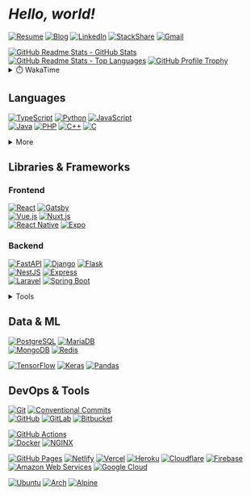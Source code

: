 # **_Hello, world!_**

[![Resume](https://img.shields.io/static/v1?style=for-the-badge&logoColor=ffffff&color=000000&logo=notion&label=&message=Resume)](https://dong-young.kim/)
[![Blog](https://img.shields.io/static/v1?style=for-the-badge&logoColor=ffffff&color=00c7b7&logo=netlify&label=&message=Blog)](https://pers0n4.io/)
[![LinkedIn](https://img.shields.io/static/v1?style=for-the-badge&logoColor=ffffff&color=0077b5&logo=linkedin&label=&message=LinkedIn)](https://www.linkedin.com/in/dong-young-kim)
[![StackShare](https://img.shields.io/static/v1?style=for-the-badge&logoColor=ffffff&color=0690fa&logo=stackshare&label=&message=StackShare)](https://stackshare.io/pers0n4)
[![Gmail](https://img.shields.io/static/v1?style=for-the-badge&logoColor=ffffff&color=ea4335&logo=gmail&label=&message=Gmail)](mailto:31337.persona@gmail.com)

<!-- markdownlint-disable MD033 -->
<a href="https://github.com/anuraghazra/github-readme-stats">
  <img
    src="https://github-readme-stats.vercel.app/api?username=pers0n4&hide_title=true&show_icons=true&include_all_commits=true&count_private=true&hide_border=true&theme=onedark&title_color=5f4b8b&text_color=f0eee9&icon_color=00abc0"
    alt="GitHub Readme Stats - GitHub Stats"
    height="160" />
  <img
    src="https://github-readme-stats.vercel.app/api/top-langs?username=pers0n4&hide=css,tex&hide_title=true&layout=compact&langs_count=8&hide_border=true&theme=onedark&title_color=5f4b8b&text_color=f0eee9&icon_color=00abc0"
    alt="GitHub Readme Stats - Top Languages"
/></a>

<a href="https://github.com/ryo-ma/github-profile-trophy">
  <img
    src="https://github-profile-trophy.vercel.app/?username=pers0n4&theme=onedark&row=1&column=7&no-frame=true"
    alt="GitHub Profile Trophy"
/></a>
<!-- markdownlint-enable -->

<!-- markdownlint-disable MD033 -->
<!-- prettier-ignore-start -->
<details>
  <summary>⏱️ WakaTime</summary>

<!--START_SECTION:waka-->
![Code Time](http://img.shields.io/badge/Code%20Time-1%2C679%20hrs%2037%20mins-blue)

![Lines of code](https://img.shields.io/badge/From%20Hello%20World%20I%27ve%20Written-248%20Thousand%20lines%20of%20code-blue)

**I'm a Night 🦉** 

```text
🌞 Morning    25 commits     ░░░░░░░░░░░░░░░░░░░░░░░░░   2.05% 
🌆 Daytime    307 commits    ██████░░░░░░░░░░░░░░░░░░░   25.21% 
🌃 Evening    530 commits    ███████████░░░░░░░░░░░░░░   43.51% 
🌙 Night      356 commits    ███████░░░░░░░░░░░░░░░░░░   29.23%

```
📅 **I'm Most Productive on Wednesday** 

```text
Monday       121 commits    ██░░░░░░░░░░░░░░░░░░░░░░░   9.93% 
Tuesday      143 commits    ███░░░░░░░░░░░░░░░░░░░░░░   11.74% 
Wednesday    238 commits    █████░░░░░░░░░░░░░░░░░░░░   19.54% 
Thursday     179 commits    ███░░░░░░░░░░░░░░░░░░░░░░   14.7% 
Friday       118 commits    ██░░░░░░░░░░░░░░░░░░░░░░░   9.69% 
Saturday     221 commits    ████░░░░░░░░░░░░░░░░░░░░░   18.14% 
Sunday       198 commits    ████░░░░░░░░░░░░░░░░░░░░░   16.26%

```


📊 **This Week I Spent My Time On** 

```text
⌚︎ Time Zone: Asia/Seoul

💬 Programming Languages: 
TypeScript               14 hrs 30 mins      █████████████░░░░░░░░░░░░   51.8% 
Markdown                 5 hrs 8 mins        ████░░░░░░░░░░░░░░░░░░░░░   18.37% 
JSON                     2 hrs 47 mins       ██░░░░░░░░░░░░░░░░░░░░░░░   9.94% 
Python                   2 hrs 12 mins       ██░░░░░░░░░░░░░░░░░░░░░░░   7.89% 
HTML                     1 hr 19 mins        █░░░░░░░░░░░░░░░░░░░░░░░░   4.76%

🔥 Editors: 
VS Code                  28 hrs              █████████████████████████   100.0%

💻 Operating System: 
Linux                    28 hrs              █████████████████████████   100.0%

```

**I Mostly Code in TypeScript** 

```text
TypeScript               15 repos            ██████░░░░░░░░░░░░░░░░░░░   24.59% 
Python                   13 repos            █████░░░░░░░░░░░░░░░░░░░░   21.31% 
C++                      4 repos             █░░░░░░░░░░░░░░░░░░░░░░░░   6.56% 
Java                     4 repos             █░░░░░░░░░░░░░░░░░░░░░░░░   6.56% 
JavaScript               4 repos             █░░░░░░░░░░░░░░░░░░░░░░░░   6.56%

```


**Timeline**

![Chart not found](https://raw.githubusercontent.com/pers0n4/pers0n4/main/charts/bar_graph.png) 


 Last Updated on 2022-04-20T01:39:34 UTC
<!--END_SECTION:waka-->

</details>
<!-- prettier-ignore-end -->
<!-- markdownlint-enable -->

## Languages

[![TypeScript]](https://www.typescriptlang.org/)
[![Python]](https://www.python.org/)
[![JavaScript]](https://www.ecma-international.org/publications/standards/Ecma-262.htm)
\
[![Java]](https://openjdk.java.net/)
[![PHP]](https://www.php.net/)
[![C++]](https://isocpp.org/)
[![C]](https://en.cppreference.com/w/c)

<!-- markdownlint-disable MD033 -->
<details>
  <summary>More</summary>

[![Rust]](https://www.rust-lang.org/)
[![Go]](https://golang.org/)
\
[![Kotlin]](https://kotlinlang.org/)
[![Scala]](https://www.scala-lang.org/)

</details>
<!-- markdownlint-enable -->

## Libraries & Frameworks

### Frontend

[![React]](https://reactjs.org/)
[![Gatsby]](https://www.gatsbyjs.com/)
\
[![Vue.js]](https://vuejs.org/)
[![Nuxt.js]](https://nuxtjs.org/)
\
[![React Native]](https://reactnative.dev/)
[![Expo]](https://expo.dev/)

### Backend

[![FastAPI]](https://fastapi.tiangolo.com/)
[![Django]](https://www.djangoproject.com/)
[![Flask]](https://flask.palletsprojects.com/)
\
[![NestJS]](https://nestjs.com/)
[![Express]](https://expressjs.com/)
\
[![Laravel]](https://laravel.com/)
[![Spring Boot]](https://spring.io/)

<!-- markdownlint-disable MD033 -->
<details>
  <summary>Tools</summary>

[![Storybook]](https://storybook.js.org/)
[![Swagger]](https://swagger.io/)
[![Insomnia]](https://insomnia.rest/)

[![Node.js]](https://nodejs.org/en/)
[![Deno]](https://deno.land/)
\
[![Volta]](https://volta.sh/)
[![nvm]](https://github.com/nvm-sh/nvm)
[![yarn]](https://yarnpkg.com/)
[![pnpm]](https://pnpm.io/)
\
[![pyenv]](https://github.com/pyenv/pyenv)
[![Poetry]](https://python-poetry.org/)
[![pre-commit]](https://pre-commit.com/)

</details>
<!-- markdownlint-enable -->

## Data & ML

[![PostgreSQL]](https://www.postgresql.org/)
[![MariaDB]](https://mariadb.org/)
\
[![MongoDB]](https://www.mongodb.com/)
[![Redis]](https://redis.io/)

[![TensorFlow]](https://www.tensorflow.org/)
[![Keras]](https://keras.io/)
[![Pandas]](https://pandas.pydata.org/)

## DevOps & Tools

[![Git]](https://git-scm.com/)
[![Conventional Commits]](https://conventionalcommits.org)
\
[![GitHub]](https://github.com/)
[![GitLab]](https://about.gitlab.com/)
[![Bitbucket]](https://bitbucket.org/)

[![GitHub Actions]](https://github.com/features/actions)
\
[![Docker]](https://www.docker.com/)
[![NGINX]](https://www.nginx.com/)

[![GitHub Pages]](https://pages.github.com/)
[![Netlify]](https://www.netlify.com/)
[![Vercel]](https://vercel.com/)
[![Heroku]](https://www.heroku.com/)
[![Cloudflare]](https://www.cloudflare.com/)
[![Firebase]](https://firebase.google.com/)
\
[![Amazon Web Services]](https://aws.amazon.com/)
[![Google Cloud]](https://cloud.google.com/)

[![Ubuntu]](https://ubuntu.com/)
[![Arch]](https://archlinux.org/)
[![Alpine]](https://alpinelinux.org/)

<!-------------------------------- Badge Links -------------------------------->

<!-- Languages -->

[c]: https://img.shields.io/endpoint?url=https://badges.deno.dev/C
[c++]: https://img.shields.io/endpoint?url=https://badges.deno.dev/C%2B%2B?namedLogo=cplusplus
[go]: https://img.shields.io/endpoint?url=https://badges.deno.dev/Go
[java]: https://img.shields.io/endpoint?url=https://badges.deno.dev/Java
[javascript]: https://img.shields.io/endpoint?url=https://badges.deno.dev/JavaScript
[kotlin]: https://img.shields.io/endpoint?url=https://badges.deno.dev/Kotlin
[php]: https://img.shields.io/endpoint?url=https://badges.deno.dev/PHP
[python]: https://img.shields.io/endpoint?url=https://badges.deno.dev/Python
[rust]: https://img.shields.io/endpoint?url=https://badges.deno.dev/Rust
[scala]: https://img.shields.io/endpoint?url=https://badges.deno.dev/Scala
[typescript]: https://img.shields.io/endpoint?url=https://badges.deno.dev/TypeScript

<!-- Libraries & Frameworks / Frontend -->

[gatsby]: https://img.shields.io/endpoint?url=https://badges.deno.dev/Gatsby
[react]: https://img.shields.io/endpoint?url=https://badges.deno.dev/React
[vue.js]: https://img.shields.io/endpoint?url=https://badges.deno.dev/Vue.js
[nuxt.js]: https://img.shields.io/endpoint?url=https://badges.deno.dev/Nuxt.js
[react native]: https://img.shields.io/endpoint?url=https://badges.deno.dev/?message=React%2BNative%26namedLogo=react
[expo]: https://img.shields.io/endpoint?url=https://badges.deno.dev/Expo

<!-- Libraries & Frameworks / Backend -->

[django]: https://img.shields.io/endpoint?url=https://badges.deno.dev/Django
[express]: https://img.shields.io/endpoint?url=https://badges.deno.dev/Express
[fastapi]: https://img.shields.io/endpoint?url=https://badges.deno.dev/FastAPI
[flask]: https://img.shields.io/endpoint?url=https://badges.deno.dev/Flask
[laravel]: https://img.shields.io/endpoint?url=https://badges.deno.dev/Laravel
[nestjs]: https://img.shields.io/endpoint?url=https://badges.deno.dev/NestJS
[spring boot]: https://img.shields.io/endpoint?url=https://badges.deno.dev/?message=Spring%2BBoot

<!-- Libraries & Frameworks / Tools -->

[insomnia]: https://img.shields.io/endpoint?url=https://badges.deno.dev/Insomnia
[pre-commit]: https://img.shields.io/endpoint?url=https://badges.deno.dev/pre-commit
[storybook]: https://img.shields.io/endpoint?url=https://badges.deno.dev/Storybook
[swagger]: https://img.shields.io/endpoint?url=https://badges.deno.dev/Swagger

<!-- Libraries & Frameworks / Package Manager -->

[deno]: https://img.shields.io/endpoint?url=https://badges.deno.dev/Deno
[node.js]: https://img.shields.io/endpoint?url=https://badges.deno.dev/Node.js
[nvm]: https://img.shields.io/endpoint?url=https://badges.deno.dev/nvm?namedLogo=npm
[pnpm]: https://img.shields.io/endpoint?url=https://badges.deno.dev/pnpm
[poetry]: https://img.shields.io/endpoint?url=https://badges.deno.dev/Poetry
[pyenv]: https://img.shields.io/endpoint?url=https://badges.deno.dev/pyenv?color=3776ab
[volta]: https://img.shields.io/endpoint?url=https://badges.deno.dev/Volta?color=257a83
[yarn]: https://img.shields.io/endpoint?url=https://badges.deno.dev/yarn

<!-- Data & ML -->

[keras]: https://img.shields.io/endpoint?url=https://badges.deno.dev/Keras
[mariadb]: https://img.shields.io/endpoint?url=https://badges.deno.dev/MariaDB
[mongodb]: https://img.shields.io/endpoint?url=https://badges.deno.dev/MongoDB
[pandas]: https://img.shields.io/endpoint?url=https://badges.deno.dev/Pandas
[postgresql]: https://img.shields.io/endpoint?url=https://badges.deno.dev/PostgreSQL
[redis]: https://img.shields.io/endpoint?url=https://badges.deno.dev/Redis
[tensorflow]: https://img.shields.io/endpoint?url=https://badges.deno.dev/TensorFlow

<!-- Version Control System -->

[bitbucket]: https://img.shields.io/endpoint?url=https://badges.deno.dev/Bitbucket
[conventional commits]: https://img.shields.io/endpoint?url=https://badges.deno.dev/?message=Conventional%2BCommits
[git]: https://img.shields.io/endpoint?url=https://badges.deno.dev/Git
[github]: https://img.shields.io/endpoint?url=https://badges.deno.dev/GitHub
[gitlab]: https://img.shields.io/endpoint?url=https://badges.deno.dev/GitLab

<!-- DevOps -->

[docker]: https://img.shields.io/endpoint?url=https://badges.deno.dev/Docker
[github actions]: https://img.shields.io/endpoint?url=https://badges.deno.dev/?message=GitHub%2BActions
[nginx]: https://img.shields.io/endpoint?url=https://badges.deno.dev/NGINX

<!-- Cloud -->

[amazon web services]: https://img.shields.io/endpoint?url=https://badges.deno.dev/?message=Amazon%2BWeb%2BServices%26namedLogo=amazon-aws
[cloudflare]: https://img.shields.io/endpoint?url=https://badges.deno.dev/Cloudflare
[firebase]: https://img.shields.io/endpoint?url=https://badges.deno.dev/Firebase
[github pages]: https://img.shields.io/endpoint?url=https://badges.deno.dev/?message=GitHub%2BPages
[google cloud]: https://img.shields.io/endpoint?url=https://badges.deno.dev/?message=Google%2BCloud
[heroku]: https://img.shields.io/endpoint?url=https://badges.deno.dev/Heroku
[netlify]: https://img.shields.io/endpoint?url=https://badges.deno.dev/Netlify
[vercel]: https://img.shields.io/endpoint?url=https://badges.deno.dev/Vercel

<!-- OS -->

[alpine]: https://img.shields.io/endpoint?url=https://badges.deno.dev/?message=Alpine%2BLinux
[arch]: https://img.shields.io/endpoint?url=https://badges.deno.dev/?message=Arch%2BLinux
[ubuntu]: https://img.shields.io/endpoint?url=https://badges.deno.dev/Ubuntu
